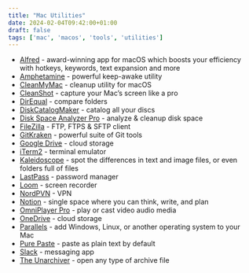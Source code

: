 ```yaml
---
title: "Mac Utilities"
date: 2024-02-04T09:42:00+01:00
draft: false
tags: ['mac', 'macos', 'tools', 'utilities']
---
```

- [Alfred](https://www.alfredapp.com/) - award-winning app for macOS which boosts your efficiency with hotkeys, keywords, text expansion and more
- [Amphetamine](https://apps.apple.com/us/app/amphetamine/id937984704) - powerful keep-awake utility
- [CleanMyMac](https://cleanmymac.com/) - cleanup utility for macOS
- [CleanShot](https://cleanshot.com/) - capture your Mac’s screen like a pro
- [DirEqual](https://apps.apple.com/us/app/direqual/id1435575700) - compare folders
- [DiskCatalogMaker](https://diskcatalogmaker.com/) - catalog all your discs
- [Disk Space Analyzer Pro](https://apps.apple.com/us/app/disk-space-analyzer-pro/id488920185) - analyze & cleanup disk space
- [FileZilla](https://filezilla-project.org/) - FTP, FTPS & SFTP client
- [GitKraken](https://www.gitkraken.com/) - powerful suite of Git tools
- [Google Drive](https://apps.apple.com/au/app/google-drive/id507874739) - cloud storage
- [iTerm2](https://iterm2.com/) - terminal emulator
- [Kaleidoscope](https://kaleidoscope.app/) - spot the differences in text and image files, or even folders full of files
- [LastPass](https://www.lastpass.com/) - password manager
- [Loom](https://www.loom.com/) - screen recorder
- [NordPVN](https://nordvpn.com/) - VPN
- [Notion](https://www.notion.so/) - single space where you can think, write, and plan
- [OmniPlayer Pro](https://apps.apple.com/tt/app/omniplayer-pro-media-player/id1522844237) - play or cast video audio media
- [OneDrive](https://apps.apple.com/us/app/onedrive/id823766827) - cloud storage
- [Parallels](https://www.parallels.com/) - add Windows, Linux, or another operating system to your Mac
- [Pure Paste](https://sindresorhus.com/pure-paste) - paste as plain text by default
- [Slack](https://slack.com/) - messaging app
- [The Unarchiver](https://theunarchiver.com/) - open any type of archive file
